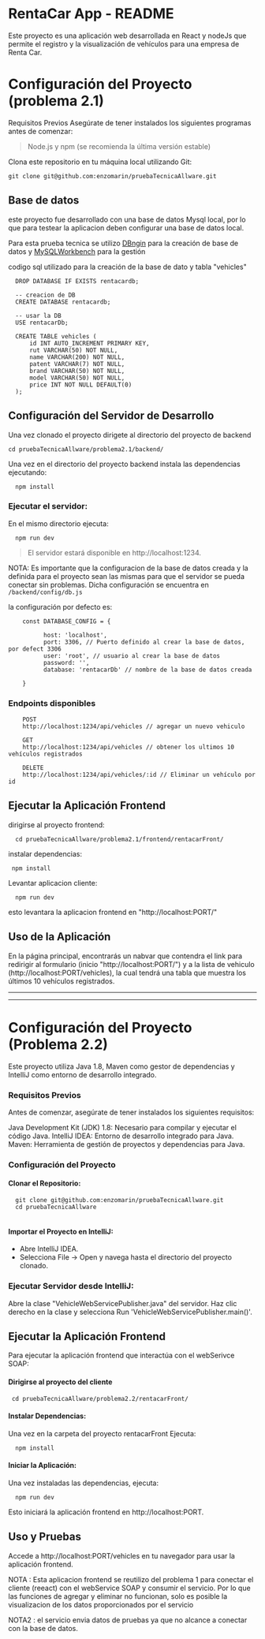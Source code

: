 # RentaCar App - README
Este proyecto es una aplicación web desarrollada en React y nodeJs que permite el registro y la visualización de vehículos para una empresa de Renta Car.

# Configuración del Proyecto (problema 2.1)
 Requisitos Previos
 Asegúrate de tener instalados los siguientes programas antes de comenzar:

> Node.js y npm (se recomienda la última versión estable)

Clona este repositorio en tu máquina local utilizando Git:
```
git clone git@github.com:enzomarin/pruebaTecnicaAllware.git
```


## Base de datos

  este proyecto fue desarrollado con una base de datos Mysql local, por lo que para testear la aplicacion deben configurar una base de datos local.
  
  Para esta prueba tecnica se utilizo [DBngin](https://dbngin.com/) para la creación de base de datos y [MySQLWorkbench](https://www.mysql.com/products/workbench/) para la gestión

  codigo sql utilizado para la creación de la base de dato y tabla "vehicles"
  ```
    DROP DATABASE IF EXISTS rentacardb;

    -- creacion de DB
    CREATE DATABASE rentacardb;

    -- usar la DB
    USE rentacarDb;

    CREATE TABLE vehicles (
        id INT AUTO_INCREMENT PRIMARY KEY,
        rut VARCHAR(50) NOT NULL,
        name VARCHAR(200) NOT NULL,
        patent VARCHAR(7) NOT NULL,
        brand VARCHAR(50) NOT NULL,
        model VARCHAR(50) NOT NULL,
        price INT NOT NULL DEFAULT(0)
    );
  ```

## Configuración del Servidor de Desarrollo

Una vez clonado el proyecto dirigete al directorio del proyecto de backend
```
cd pruebaTecnicaAllware/problema2.1/backend/
```
Una vez en el directorio del proyecto backend instala las dependencias ejecutando:
```
  npm install
```
### Ejecutar el servidor:

En el mismo directorio ejecuta:
```
  npm run dev
```
> El servidor  estará disponible en http://localhost:1234. 

NOTA: Es importante que la configuracion de la base de datos creada y la definida para el proyecto sean las mismas para que el servidor se pueda conectar sin problemas. Dicha configuración se encuentra en ```/backend/config/db.js```
        
la configuración por defecto es:
```
    const DATABASE_CONFIG = {

          host: 'localhost',
          port: 3306, // Puerto definido al crear la base de datos, por defect 3306
          user: 'root', // usuario al crear la base de datos
          password: '',
          database: 'rentacarDb' // nombre de la base de datos creada

    }
```

### Endpoints disponibles
```
    POST
    http://localhost:1234/api/vehicles // agregar un nuevo vehiculo
    
    GET
    http://localhost:1234/api/vehicles // obtener los ultimos 10 vehículos registrados
    
    DELETE
    http://localhost:1234/api/vehicles/:id // Eliminar un vehículo por id

```

## Ejecutar la Aplicación Frontend
dirigirse al proyecto frontend: 
```
  cd pruebaTecnicaAllware/problema2.1/frontend/rentacarFront/
```

instalar dependencias: 
```
 npm install
```

Levantar aplicacion cliente: 
```
  npm run dev
```
esto levantara la aplicacion frontend en "http://localhost:PORT/"
## Uso de la Aplicación
En la página principal, encontrarás un nabvar que contendra el link para redirigir al formulario (inicio "http://localhost:PORT/") y a la lista de vehiculo (http://localhost:PORT/vehicles), la cual tendrá una tabla que muestra los últimos 10 vehículos registrados.


***

***


# Configuración del Proyecto (Problema 2.2)

Este proyecto utiliza Java 1.8, Maven como gestor de dependencias y IntelliJ como entorno de desarrollo integrado.

### Requisitos Previos
Antes de comenzar, asegúrate de tener instalados los siguientes requisitos:

Java Development Kit (JDK) 1.8: Necesario para compilar y ejecutar el código Java.
IntelliJ IDEA: Entorno de desarrollo integrado para Java.
Maven: Herramienta de gestión de proyectos y dependencias para Java.

### Configuración del Proyecto
#### Clonar el Repositorio:

````
  git clone git@github.com:enzomarin/pruebaTecnicaAllware.git
  cd pruebaTecnicaAllware
  
````
#### Importar el Proyecto en IntelliJ:

- Abre IntelliJ IDEA.
- Selecciona File -> Open y navega hasta el directorio del proyecto clonado.


### Ejecutar Servidor desde IntelliJ:

Abre la clase "VehicleWebServicePublisher.java" del servidor.
Haz clic derecho en la clase y selecciona Run 'VehicleWebServicePublisher.main()'.


## Ejecutar la Aplicación Frontend
Para ejecutar la aplicación frontend que interactúa con el webSerivce SOAP:

#### Dirigirse al proyecto del cliente
```
 cd pruebaTecnicaAllware/problema2.2/rentacarFront/
```

#### Instalar Dependencias:

Una vez en la carpeta del proyecto rentacarFront Ejecuta:
```
  npm install
```
#### Iniciar la Aplicación:

Una vez instaladas las dependencias, ejecuta:
```
  npm run dev

```
Esto iniciará la aplicación frontend en http://localhost:PORT.

## Uso y Pruebas
Accede a http://localhost:PORT/vehicles en tu navegador para usar la aplicación frontend.

NOTA : Esta aplicacion frontend se reutilizo del problema 1 para conectar el cliente (reeact) con el webService SOAP y consumir el servicio. Por lo que las funciones de agregar y eliminar no funcionan, solo es posible la visualizacion de los datos proporcionados por el servicio

NOTA2 : el servicio envia datos de pruebas ya que no alcance a conectar con la base de datos.